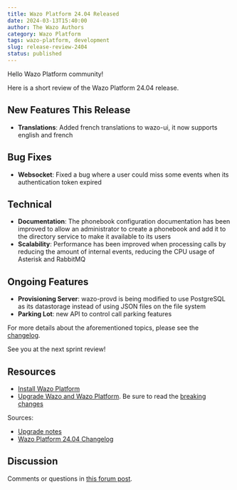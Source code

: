 ```yaml
---
title: Wazo Platform 24.04 Released
date: 2024-03-13T15:40:00
author: The Wazo Authors
category: Wazo Platform
tags: wazo-platform, development
slug: release-review-2404
status: published
---
```


Hello Wazo Platform community!

Here is a short review of the Wazo Platform 24.04 release.

## New Features This Release
- **Translations**: Added french translations to wazo-ui, it now supports english and french

## Bug Fixes
- **Websocket**: Fixed a bug where a user could miss some events when its authentication token expired

## Technical
- **Documentation**: The phonebook configuration documentation has been improved to allow an administrator to create a phonebook and add it to the directory service to make it available to its users
- **Scalability**: Performance has been improved when processing calls by reducing the amount of internal events, reducing the CPU usage of Asterisk and RabbitMQ

## Ongoing Features
- **Provisioning Server**: wazo-provd is being modified to use PostgreSQL as its datastorage instead of using JSON files on the file system
- **Parking Lot**: new API to control call parking features

For more details about the aforementioned topics, please see the [changelog](https://wazo-dev.atlassian.net/issues/?jql=project%3DWAZO%20AND%20fixVersion%3D24.04).

See you at the next sprint review!

## Resources

- [Install Wazo Platform](/use-cases)
- [Upgrade Wazo and Wazo Platform](/uc-doc/upgrade/). Be sure to read the
  [breaking changes](/uc-doc/upgrade/upgrade_notes#24-04)

Sources:

- [Upgrade notes](/uc-doc/upgrade/upgrade_notes#24-04)
- [Wazo Platform 24.04 Changelog](https://wazo-dev.atlassian.net/issues/?jql=project%3DWAZO%20AND%20fixVersion%3D24.04)

## Discussion

Comments or questions in
[this forum post](https://wazo-platform.discourse.group/t/blog-wazo-platform-24-04-released).
